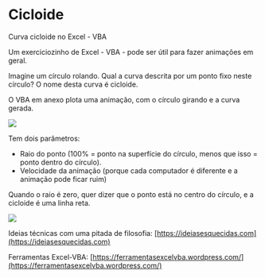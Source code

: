 # Cicloide
Curva cicloide no Excel - VBA

Um exerciciozinho de Excel - VBA - pode ser útil para fazer animações em geral.

Imagine um círculo rolando. Qual a curva descrita por um ponto fixo neste círculo? O nome desta curva é cicloide.


O VBA em anexo plota uma animação, com o círculo girando e a curva gerada.

![](https://ferramentasexcelvba.files.wordpress.com/2019/07/cicloide01.png)
 

Tem dois parâmetros:
- Raio do ponto (100% = ponto na superfície do círculo, menos que isso = ponto dentro do círculo).
- Velocidade da animação (porque cada computador é diferente e a animação pode ficar ruim)

Quando o raio é zero, quer dizer que o ponto está no centro do círculo, e a cicloide é uma linha reta.

![](https://ferramentasexcelvba.files.wordpress.com/2019/07/cicloide02.png)
 


Ideias técnicas com uma pitada de filosofia: [https://ideiasesquecidas.com](https://ideiasesquecidas.com)

Ferramentas Excel-VBA: [https://ferramentasexcelvba.wordpress.com/](https://ferramentasexcelvba.wordpress.com/)
